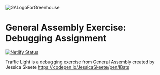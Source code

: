 ![GALogoForGreenhouse](https://user-images.githubusercontent.com/55994508/91800953-9f448380-ebef-11ea-8ec1-fc131ca3cece.png)

# General Assembly Exercise: Debugging Assignment

[![Netlify Status](https://api.netlify.com/api/v1/badges/0ff111d4-eec9-49bb-9355-e686e6af3831/deploy-status)](https://app.netlify.com/sites/ga-traffic-light-js/deploys)


Traffic Light is a debugging exercise from General Assembly created by Jessica Skeete https://codepen.io/JessicaSkeete/pen/IBats
